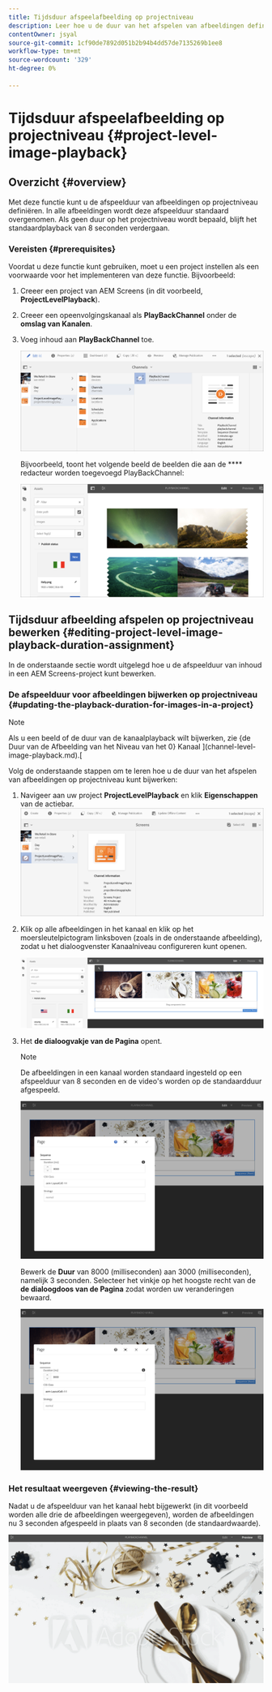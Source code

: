 ```yaml
---
title: Tijdsduur afspeelafbeelding op projectniveau
description: Leer hoe u de duur van het afspelen van afbeeldingen definieert op projectniveau.
contentOwner: jsyal
source-git-commit: 1cf90de7892d051b2b94b4dd57de7135269b1ee8
workflow-type: tm+mt
source-wordcount: '329'
ht-degree: 0%

---
```



# Tijdsduur afspeelafbeelding op projectniveau {#project-level-image-playback}

## Overzicht {#overview}

Met deze functie kunt u de afspeelduur van afbeeldingen op projectniveau definiëren. In alle afbeeldingen wordt deze afspeelduur standaard overgenomen. Als geen duur op het projectniveau wordt bepaald, blijft het standaardplayback van 8 seconden verdergaan.

### Vereisten {#prerequisites}

Voordat u deze functie kunt gebruiken, moet u een project instellen als een voorwaarde voor het implementeren van deze functie. Bijvoorbeeld:

1. Creeer een project van AEM Screens (in dit voorbeeld, **ProjectLevelPlayback**).
1. Creeer een opeenvolgingskanaal als **PlayBackChannel** onder de **omslag van Kanalen**.
1. Voeg inhoud aan **PlayBackChannel** toe.

   ![ activa ](assets/image_playback1.png)

   Bijvoorbeeld, toont het volgende beeld de beelden die aan de **** redacteur worden toegevoegd PlayBackChannel:

   ![ activa ](assets/image_playback2.png)

## Tijdsduur afbeelding afspelen op projectniveau bewerken {#editing-project-level-image-playback-duration-assignment}

In de onderstaande sectie wordt uitgelegd hoe u de afspeelduur van inhoud in een AEM Screens-project kunt bewerken.

### De afspeelduur voor afbeeldingen bijwerken op projectniveau {#updating-the-playback-duration-for-images-in-a-project}


>[!NOTE]
>
>Als u een beeld of de duur van de kanaalplayback wilt bijwerken, zie {de Duur van de Afbeelding van het Niveau van het 0} Kanaal ](channel-level-image-playback.md).[

Volg de onderstaande stappen om te leren hoe u de duur van het afspelen van afbeeldingen op projectniveau kunt bijwerken:

1. Navigeer aan uw project **ProjectLevelPlayback** en klik **Eigenschappen** van de actiebar.
   ![ activa ](assets/image_playback3.png)

1. Klik op alle afbeeldingen in het kanaal en klik op het moersleutelpictogram linksboven (zoals in de onderstaande afbeelding), zodat u het dialoogvenster Kanaalniveau configureren kunt openen.

   ![ screen_shot_2019-06-25at95945am ](assets/screen_shot_2019-06-25at95945am.png)

1. Het **de dialoogvakje van de Pagina** opent.

   >[!NOTE]
   >
   >De afbeeldingen in een kanaal worden standaard ingesteld op een afspeelduur van 8 seconden en de video&#39;s worden op de standaardduur afgespeeld.

   ![ screen_shot_2019-06-25at100343am ](assets/screen_shot_2019-06-25at100343am.png)

   Bewerk de **Duur** van 8000 (milliseconden) aan 3000 (milliseconden), namelijk 3 seconden. Selecteer het vinkje op het hoogste recht van de **de dialoogdoos van de Pagina** zodat worden uw veranderingen bewaard.

   ![ screen_shot_2019-06-25at101527am ](assets/screen_shot_2019-06-25at101527am.png)

### Het resultaat weergeven {#viewing-the-result}

Nadat u de afspeelduur van het kanaal hebt bijgewerkt (in dit voorbeeld worden alle drie de afbeeldingen weergegeven), worden de afbeeldingen nu 3 seconden afgespeeld in plaats van 8 seconden (de standaardwaarde).

![ channel_preview ](assets/channel_preview.gif)

